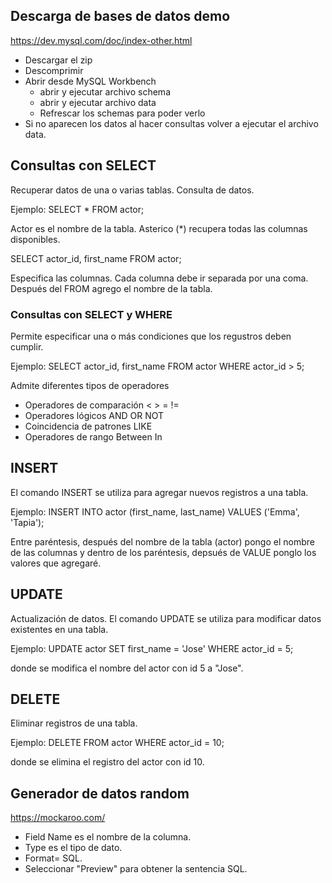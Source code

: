 

## Descarga de bases de datos demo

https://dev.mysql.com/doc/index-other.html
- Descargar el zip
- Descomprimir
- Abrir desde MySQL Workbench
    - abrir y ejecutar archivo schema
    - abrir y ejecutar archivo data
    - Refrescar los schemas para poder verlo 
- Si no aparecen los datos al hacer consultas volver a ejecutar el archivo data.

## Consultas con SELECT

Recuperar datos de una o varias tablas. Consulta de datos.

Ejemplo:
SELECT * FROM actor;

Actor es el nombre de la tabla.
Asterico (*) recupera todas las columnas disponibles.

SELECT actor_id, first_name FROM actor;

Especifica las columnas. Cada columna debe ir
separada por una coma. Después del FROM agrego el nombre de la tabla.

### Consultas con SELECT y WHERE

Permite especificar una o más condiciones que los regustros deben cumplir.

Ejemplo:
SELECT actor_id, first_name
FROM actor 
WHERE actor_id > 5;

Admite diferentes tipos de operadores
- Operadores de comparación
 < > = !=
- Operadores lógicos
AND 
OR
NOT
- Coincidencia de patrones
LIKE
- Operadores de rango
Between
In

## INSERT

El comando INSERT se utiliza para agregar nuevos registros a una tabla.

Ejemplo: 
INSERT INTO actor (first_name, last_name) VALUES ('Emma', 'Tapia');

Entre paréntesis, después del nombre de la tabla (actor) pongo el nombre de las columnas y dentro de los paréntesis, depsués de VALUE ponglo los valores que agregaré.

## UPDATE 

Actualización de datos.
El comando UPDATE se utiliza para modificar datos existentes en una tabla.

Ejemplo:
UPDATE actor SET first_name = 'Jose' WHERE actor_id = 5;

donde se modifica el nombre del actor con id 5 a "Jose".

## DELETE

Eliminar registros de una tabla.

Ejemplo:
DELETE FROM actor WHERE actor_id = 10;

donde se elimina el registro del actor con id 10.


## Generador de datos random

https://mockaroo.com/

- Field Name es el nombre de la columna.
- Type es el tipo de dato.
- Format= SQL.
- Seleccionar "Preview" para obtener la sentencia SQL.

